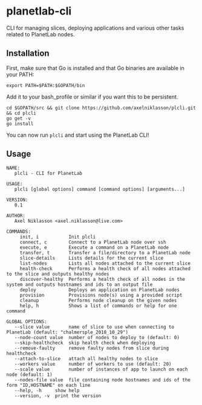 # planetlab-cli
CLI for managing slices, deploying applications and various other tasks related to PlanetLab nodes.

## Installation
First, make sure that Go is installed and that Go binaries are available in your PATH:
```
export PATH=$PATH:$GOPATH/bin
```

Add it to your bash_profile or similar if you want this to be persistent.

```
cd $GOPATH/src && git clone https://github.com/axelniklasson/plcli.git && cd plcli
go get -v
go install
```

You can now run `plcli` and start using the PlanetLab CLI!

## Usage
```
NAME:
   plcli - CLI for PlanetLab

USAGE:
   plcli [global options] command [command options] [arguments...]

VERSION:
   0.1

AUTHOR:
   Axel Niklasson <axel.niklasson@live.com>

COMMANDS:
     init, i           Init plcli
     connect, c        Connect to a PlanetLab node over ssh
     execute, e        Execute a command on a PlanetLab node
     transfer, t       Transfer a file/directory to a PlanetLab node
     slice-details     Lists details for the current slice
     list-nodes        Lists all nodes attached to the current slice
     health-check      Performs a health check of all nodes attached to the slice and outputs healthy nodes
     discover-healthy  Performs a health check of all nodes in the system and outputs hostnames and ids to an output file
     deploy            Deploys an application on PlanetLab nodes
     provision         Provisions node(s) using a provided script
     cleanup           Performs node cleanup on the given nodes
     help, h           Shows a list of commands or help for one command

GLOBAL OPTIONS:
   --slice value       name of slice to use when connecting to PlanetLab (default: "chalmersple_2018_10_29")
   --node-count value  number of nodes to deploy to (default: 0)
   --skip-healthcheck  skip health check when deploying
   --remove-faulty     remove faulty nodes from slice during healthcheck
   --attach-to-slice   attach all healthy nodes to slice
   --workers value     number of workers to use (default: 20)
   --scale value       number of instances of app to launch on each node (default: 1)
   --nodes-file value  file containing node hostnames and ids of the form "ID,HOSTNAME" on each line
   --help, -h     show help
   --version, -v  print the version
```